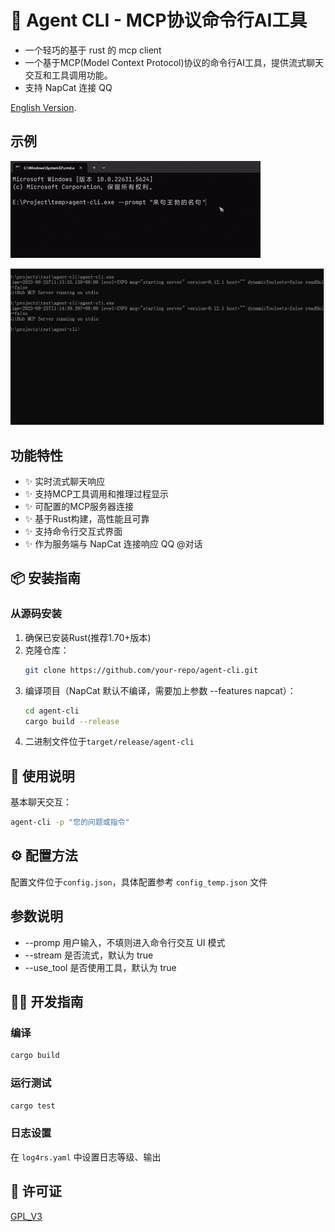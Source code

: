 # 🔧 Agent CLI - MCP协议命令行AI工具

* 一个轻巧的基于 rust 的 mcp client
* 一个基于MCP(Model Context Protocol)协议的命令行AI工具，提供流式聊天交互和工具调用功能。
* 支持 NapCat 连接 QQ

[English Version](README_EN.md).

## 示例
![](docs/agentcli.gif)

![](docs/tui.gif)

## 功能特性

- ✨ 实时流式聊天响应
- ✨ 支持MCP工具调用和推理过程显示
- ✨ 可配置的MCP服务器连接
- ✨ 基于Rust构建，高性能且可靠
- ✨ 支持命令行交互式界面
- ✨ 作为服务端与 NapCat 连接响应 QQ @对话

## 📦 安装指南

### 从源码安装

1. 确保已安装Rust(推荐1.70+版本)
2. 克隆仓库：
   ```bash
   git clone https://github.com/your-repo/agent-cli.git
   ```
3. 编译项目（NapCat 默认不编译，需要加上参数 --features napcat）：
   ```bash
   cd agent-cli
   cargo build --release
   ```
4. 二进制文件位于`target/release/agent-cli`

## 💬 使用说明

基本聊天交互：
```bash
agent-cli -p "您的问题或指令"
```

## ⚙️ 配置方法

配置文件位于`config.json`，具体配置参考 `config_temp.json` 文件

## 参数说明

* --promp 用户输入，不填则进入命令行交互 UI 模式
* --stream 是否流式，默认为 true
* --use_tool 是否使用工具，默认为 true

## 👨‍💻 开发指南

### 编译

```bash
cargo build
```

### 运行测试

```bash
cargo test
```

### 日志设置
在 `log4rs.yaml` 中设置日志等级、输出

## 📜 许可证

[GPL_V3](LICENSE)

